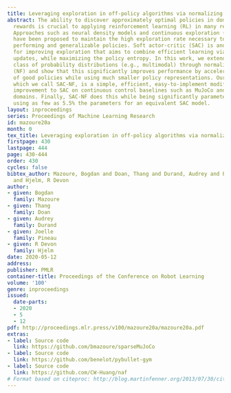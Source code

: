```yaml
---
title: Leveraging exploration in off-policy algorithms via normalizing flows
abstract: The ability to discover approximately optimal policies in domains with sparse
  rewards is crucial to applying reinforcement learning (RL) in many real-world scenarios.
  Approaches such as neural density models and continuous exploration (e.g., Go-Explore)
  have been proposed to maintain the high exploration rate necessary to find high
  performing and generalizable policies. Soft actor-critic (SAC) is another method
  for improving exploration that aims to combine efficient learning via off-policy
  updates, while maximizing the policy entropy. In this work, we extend SAC to a richer
  class of probability distributions (e.g., multimodal) through normalizing flows
  (NF) and show that this significantly improves performance by accelerating discovery
  of good policies while using much smaller policy representations. Our approach,
  which we call SAC-NF, is a simple, efficient, easy-to-implement modification and
  improvement to SAC on continuous control baselines such as MuJoCo and PyBullet Roboschool
  domains. Finally, SAC-NF does this while being significantly parameter efficient,
  using as few as 5.5% the parameters for an equivalent SAC model.
layout: inproceedings
series: Proceedings of Machine Learning Research
id: mazoure20a
month: 0
tex_title: Leveraging exploration in off-policy algorithms via normalizing flows
firstpage: 430
lastpage: 444
page: 430-444
order: 430
cycles: false
bibtex_author: Mazoure, Bogdan and Doan, Thang and Durand, Audrey and Pineau, Joelle
  and Hjelm, R Devon
author:
- given: Bogdan
  family: Mazoure
- given: Thang
  family: Doan
- given: Audrey
  family: Durand
- given: Joelle
  family: Pineau
- given: R Devon
  family: Hjelm
date: 2020-05-12
address: 
publisher: PMLR
container-title: Proceedings of the Conference on Robot Learning
volume: '100'
genre: inproceedings
issued:
  date-parts:
  - 2020
  - 5
  - 12
pdf: http://proceedings.mlr.press/v100/mazoure20a/mazoure20a.pdf
extras:
- label: Source code
  link: https://github.com/bmazoure/sparseMuJoCo
- label: Source code
  link: https://github.com/benelot/pybullet-gym
- label: Source code
  link: https://github.com/CW-Huang/naf
# Format based on citeproc: http://blog.martinfenner.org/2013/07/30/citeproc-yaml-for-bibliographies/
---
```

